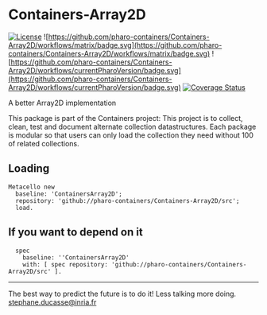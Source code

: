 # Containers-Array2D

[![License](https://img.shields.io/badge/license-MIT-blue.svg)](https://img.shields.io/badge/license-MIT-blue.svg)
![https://github.com/pharo-containers/Containers-Array2D/workflows/matrix/badge.svg](https://github.com/pharo-containers/Containers-Array2D/workflows/matrix/badge.svg)
![https://github.com/pharo-containers/Containers-Array2D/workflows/currentPharoVersion/badge.svg](https://github.com/pharo-containers/Containers-Array2D/workflows/currentPharoVersion/badge.svg)
[![Coverage Status](https://coveralls.io/repos/github/pharo-containers/Containers-Array2D/badge.svg?branch=master)](https://coveralls.io/github/pharo-containers/Containers-Array2D?branch=master)

A better Array2D implementation 

This package is part of the Containers project: This project is to collect, clean, 
test and document alternate collection datastructures. Each package is modular so that users 
can only load the collection they need without 100 of related collections.

## Loading

```
Metacello new
  baseline: 'ContainersArray2D';
  repository: 'github://pharo-containers/Containers-Array2D/src';
  load.
```

## If you want to depend on it

```
  spec 
    baseline: ''ContainersArray2D' 
    with: [ spec repository: 'github://pharo-containers/Containers-Array2D/src' ].
  ```

----
The best way to predict the future is to do it!
Less talking more doing. stephane.ducasse@inria.fr
